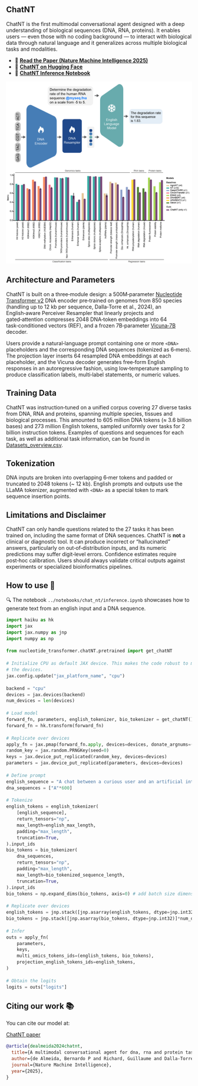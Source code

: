 ## ChatNT

ChatNT is the first multimodal conversational agent designed with a deep understanding of biological sequences (DNA, RNA, proteins). 
It enables users — even those with no coding background — to interact with biological data through natural language and it generalizes 
across multiple biological tasks and modalities.

* 📜 **[Read the Paper (Nature Machine Intelligence 2025)](https://www.biorxiv.org/content/10.1101/2024.04.30.591835v1)** 
* 🤗 **[ChatNT on Hugging Face](https://huggingface.co/InstaDeepAI/ChatNT)**
* 🚀 **[ChatNT Inference Notebook](./examples/inference_chatNT.ipynb)**

<img src="../imgs/chatNT_figures.png" alt= "ChatNT and performance on downstream tasks" width="600">

## Architecture and Parameters  
ChatNT is built on a three‑module design: a 500M‑parameter [Nucleotide Transformer v2](https://www.nature.com/articles/s41592-024-02523-z) DNA encoder pre‑trained on genomes from 850 species 
(handling up to 12 kb per sequence, Dalla‑Torre et al., 2024), an English‑aware Perceiver Resampler that linearly projects and gated‑attention compresses 
2048 DNA‑token embeddings into 64 task‑conditioned vectors (REF), and a frozen 7B‑parameter [Vicuna‑7B](https://lmsys.org/blog/2023-03-30-vicuna/) decoder.

Users provide a natural‑language prompt containing one or more `<DNA>` placeholders and the corresponding DNA sequences (tokenized as 6‑mers). 
The projection layer inserts 64 resampled DNA embeddings at each placeholder, and the Vicuna decoder generates free‑form English responses in 
an autoregressive fashion, using low‑temperature sampling to produce classification labels, multi‑label statements, or numeric values.

## Training Data  
ChatNT was instruction‑tuned on a unified corpus covering 27 diverse tasks from DNA, RNA and proteins, spanning multiple species, tissues and biological processes. 
This amounted to 605 million DNA tokens (≈ 3.6 billion bases) and 273 million English tokens, sampled uniformly over tasks for 2 billion instruction tokens.
Examples of questions and sequences for each task, as well as additional task information, can be found in [Datasets_overview.csv](https://huggingface.co/InstaDeepAI/ChatNT/blob/main/Datasets_overview.csv).

## Tokenization  
DNA inputs are broken into overlapping 6‑mer tokens and padded or truncated to 2048 tokens (~ 12 kb). English prompts and 
outputs use the LLaMA tokenizer, augmented with `<DNA>` as a special token to mark sequence insertion points.

## Limitations and Disclaimer  
ChatNT can only handle questions related to the 27 tasks it has been trained on, including the same format of DNA sequences. ChatNT is **not** a clinical or diagnostic tool.
It can produce incorrect or “hallucinated” answers, particularly on out‑of‑distribution inputs, and its numeric predictions may suffer digit‑level errors. Confidence 
estimates require post‑hoc calibration. Users should always validate critical outputs against experiments or specialized bioinformatics 
pipelines.

## How to use 🚀

🔍 The notebook `../notebooks/chat_nt/inference.ipynb` showcases how to generate text from an english input and a DNA sequence.

```python
import haiku as hk
import jax
import jax.numpy as jnp
import numpy as np

from nucleotide_transformer.chatNT.pretrained import get_chatNT

# Initialize CPU as default JAX device. This makes the code robust to memory leakage on
# the devices.
jax.config.update("jax_platform_name", "cpu")

backend = "cpu"
devices = jax.devices(backend)
num_devices = len(devices)

# Load model
forward_fn, parameters, english_tokenizer, bio_tokenizer = get_chatNT()
forward_fn = hk.transform(forward_fn)

# Replicate over devices
apply_fn = jax.pmap(forward_fn.apply, devices=devices, donate_argnums=(0,))
random_key = jax.random.PRNGKey(seed=0)
keys = jax.device_put_replicated(random_key, devices=devices)
parameters = jax.device_put_replicated(parameters, devices=devices)

# Define prompt
english_sequence = "A chat between a curious user and an artificial intelligence assistant that can handle bio sequences. The assistant gives helpful, detailed, and polite answers to the user's questions. USER: Is there any evidence of an acceptor splice site in this sequence <DNA> ? ASSISTANT:"
dna_sequences = ["A"*600]

# Tokenize
english_tokens = english_tokenizer(
    [english_sequence],
    return_tensors="np",
    max_length=english_max_length,
    padding="max_length",
    truncation=True,
).input_ids
bio_tokens = bio_tokenizer(
    dna_sequences,
    return_tensors="np",
    padding="max_length",
    max_length=bio_tokenized_sequence_length,
    truncation=True,
).input_ids
bio_tokens = np.expand_dims(bio_tokens, axis=0) # add batch size dimension

# Replicate over devices
english_tokens = jnp.stack([jnp.asarray(english_tokens, dtype=jnp.int32)]*num_devices, axis=0)
bio_tokens = jnp.stack([jnp.asarray(bio_tokens, dtype=jnp.int32)]*num_devices, axis=0)

# Infer
outs = apply_fn(
    parameters,
    keys,
    multi_omics_tokens_ids=(english_tokens, bio_tokens),
    projection_english_tokens_ids=english_tokens,
)

# Obtain the logits
logits = outs["logits"]
```

## Citing our work 📚

You can cite our model at:

[ChatNT paper](https://www.nature.com/articles/s42256-025-01047-1)
```bibtex
@article{dealmeida2024chatnt,
  title={A multimodal conversational agent for dna, rna and protein tasks},
  author={de Almeida, Bernardo P and Richard, Guillaume and Dalla-Torre, Hugo and Blum, Christopher and Hexemer, Lorenz and Pandey, Priyanka and Laurent, Stefan and others},
  journal={Nature Machine Intelligence},
  year={2025},
}
```